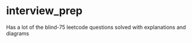 # interview_prep
Has a lot of the blind-75 leetcode questions solved with explanations and diagrams
